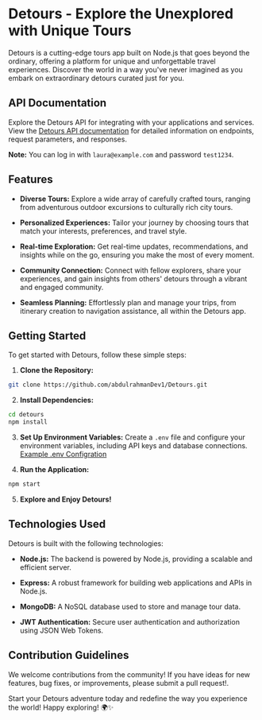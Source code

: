 # Detours - Explore the Unexplored with Unique Tours

Detours is a cutting-edge tours app built on Node.js that goes beyond the ordinary, offering a platform for unique and unforgettable travel experiences. Discover the world in a way you've never imagined as you embark on extraordinary detours curated just for you.


## API Documentation

Explore the Detours API for integrating with your applications and services. View the [Detours API documentation](https://documenter.getpostman.com/view/23969686/2sA2xjyWae) for detailed information on endpoints, request parameters, and responses.

**Note:** You can log in with `laura@example.com` and password `test1234`.


## Features

- **Diverse Tours:** Explore a wide array of carefully crafted tours, ranging from adventurous outdoor excursions to culturally rich city tours.

- **Personalized Experiences:** Tailor your journey by choosing tours that match your interests, preferences, and travel style.

- **Real-time Exploration:** Get real-time updates, recommendations, and insights while on the go, ensuring you make the most of every moment.

- **Community Connection:** Connect with fellow explorers, share your experiences, and gain insights from others' detours through a vibrant and engaged community.

- **Seamless Planning:** Effortlessly plan and manage your trips, from itinerary creation to navigation assistance, all within the Detours app.

## Getting Started

To get started with Detours, follow these simple steps:

1. **Clone the Repository:**

```bash
git clone https://github.com/abdulrahmanDev1/Detours.git
```

2. **Install Dependencies:**

```bash
cd detours
npm install
```

3. **Set Up Environment Variables:**
   Create a `.env` file and configure your environment variables, including API keys and database connections.
   [Example .env Configration](https://github.com/abdulrahmanDev1/Detours/blob/main/.env_Variables.txt)

4. **Run the Application:**

```bash
npm start
```

5. **Explore and Enjoy Detours!**

## Technologies Used

Detours is built with the following technologies:

- **Node.js:** The backend is powered by Node.js, providing a scalable and efficient server.

- **Express:** A robust framework for building web applications and APIs in Node.js.

- **MongoDB:** A NoSQL database used to store and manage tour data.

- **JWT Authentication:** Secure user authentication and authorization using JSON Web Tokens.

## Contribution Guidelines

We welcome contributions from the community! If you have ideas for new features, bug fixes, or improvements, please submit a pull request!.

Start your Detours adventure today and redefine the way you experience the world! Happy exploring! 🌍✨

